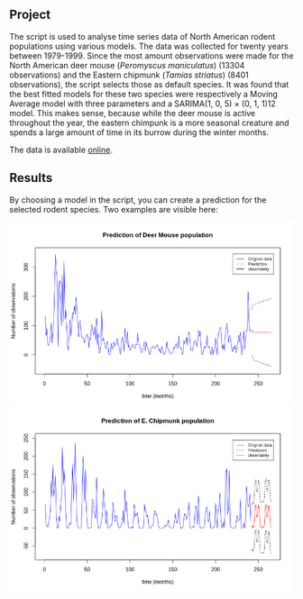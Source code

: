 ## Project
The script is used to analyse time series data of North American rodent populations using various models. The data was collected for twenty years between 1979-1999. Since the most amount observations were made for the North American deer mouse (*Peromyscus maniculatus*) (13304 observations) and the Eastern chipmunk (*Tamias striatus*) (8401 observations), the script selects those as default species. It was found that the best fitted models for these two species were respectively a Moving Average model with three parameters and a SARIMA(1, 0, 5) × (0, 1, 1)12 model. This makes sense, because while the deer mouse is active throughout the year, the eastern chimpunk is a more seasonal creature and spends a large amount of time in its burrow during the winter months.

The data is available [online](https://ecologicaldata.org/wiki/powdermill-biological-station-small-mammal-database).

## Results
By choosing a model in the script, you can create a prediction for the selected rodent species. Two examples are visible here:

![PM_pred.png](https://github.com/erikjan22/Population-TimeSeriesAnalysis/blob/master/PM_pred.png)
![TS_pred.png](https://github.com/erikjan22/Population-TimeSeriesAnalysis/blob/master/TS_pred.png)

